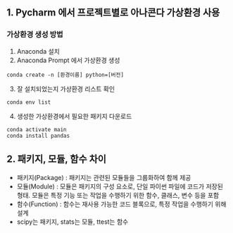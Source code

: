 ## 1.  Pycharm 에서 프로젝트별로 아나콘다 가상환경 사용
### 가상환경 생성 방법
1. Anaconda 설치
2. Anaconda Prompt 에서 가상환경 생성
``` 
conda create -n [환경이름] python=[버전]
```
3. 잘 설치되었는지 가상환경 리스트 확인
``` 
conda env list
```
4. 생성한 가상환경에서 필요한 패키지 다운로드
```
conda activate main
conda install pandas
```

## 2. 패키지, 모듈, 함수 차이 

- 패키지(Package) : 패키지는 관련된 모듈들을 그룹화하여 함께 제공
- 모듈(Module) : 모듈은 패키지의 구성 요소로, 단일 파이썬 파일에 코드가 저장된 형태. 모듈은 특정 기능 또는 작업을 수행하기 위한 함수, 클래스, 변수 등을 포함
- 함수(Function) : 함수는 재사용 가능한 코드 블록으로, 특정 작업을 수행하기 위해 설계
- scipy는 패키지, stats는 모듈, ttest는 함수